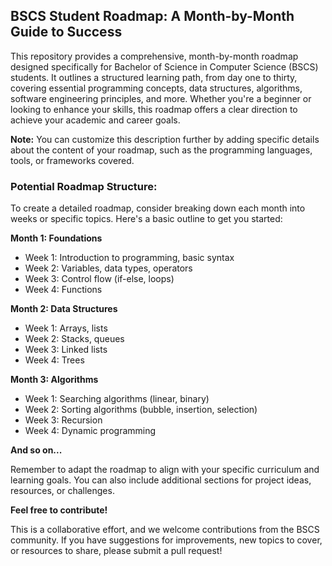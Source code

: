 ## BSCS Student Roadmap: A Month-by-Month Guide to Success

This repository provides a comprehensive, month-by-month roadmap designed specifically for Bachelor of Science in Computer Science (BSCS) students. It outlines a structured learning path, from day one to thirty, covering essential programming concepts, data structures, algorithms, software engineering principles, and more. Whether you're a beginner or looking to enhance your skills, this roadmap offers a clear direction to achieve your academic and career goals.

**Note:** You can customize this description further by adding specific details about the content of your roadmap, such as the programming languages, tools, or frameworks covered.

### Potential Roadmap Structure:

To create a detailed roadmap, consider breaking down each month into weeks or specific topics. Here's a basic outline to get you started:

**Month 1: Foundations**

* Week 1: Introduction to programming, basic syntax
* Week 2: Variables, data types, operators
* Week 3: Control flow (if-else, loops)
* Week 4: Functions

**Month 2: Data Structures**

* Week 1: Arrays, lists
* Week 2: Stacks, queues
* Week 3: Linked lists
* Week 4: Trees

**Month 3: Algorithms**

* Week 1: Searching algorithms (linear, binary)
* Week 2: Sorting algorithms (bubble, insertion, selection)
* Week 3: Recursion
* Week 4: Dynamic programming

**And so on...**

Remember to adapt the roadmap to align with your specific curriculum and learning goals. You can also include additional sections for project ideas, resources, or challenges.

**Feel free to contribute!**

This is a collaborative effort, and we welcome contributions from the BSCS community. If you have suggestions for improvements, new topics to cover, or resources to share, please submit a pull request!
